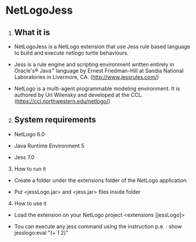 # NetLogoJess

1. What it is
   ----------

* NetLogoJess is a NetLogo extension that use Jess rule based 
  language to build and execute netlogo turtle behaviours.
  
* Jess is a rule engine and scripting environment written 
  entirely in Oracle's® Java™ language by Ernest Friedman-Hill 
  at Sandia National Laboratories in Livermore, CA.
  (http://www.jessrules.com/)
  
* NetLogo is a multi-agent programmable modeling environment. 
  It is authored by Uri Wilensky and developed at the CCL.
  (https://ccl.northwestern.edu/netlogo/)

2. System requirements
   -------------------
   
* NetLogo 6.0

* Java Runtime Environment 5

* Jess 7.0 
 
3. How to run it

* Create a folder <jessLogo> under the extensions folder of the NetLogo 
  application.
 
* Put <jessLogo.jar> and <jess.jar> files inside <jessLogo> folder

4. How to use it

* Load the extension on your NetLogo project
    <extensions [jessLogo]>
    
* Tou can execute any jess command using the <eval> instruction
  p.e. : show jesslogo:eval "(+ 1 2)"
